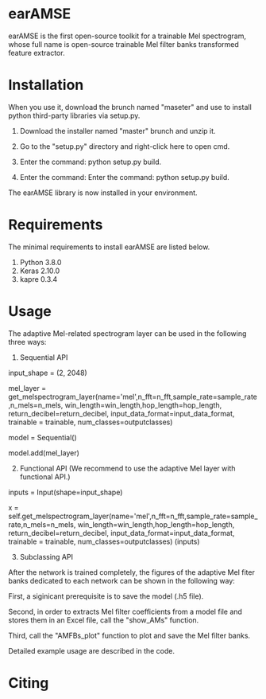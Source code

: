 # earAMSE
earAMSE is the first open-source toolkit for a trainable Mel spectrogram, whose full name is open-source trainable Mel filter banks transformed feature extractor.

# Installation

When you use it, download the brunch named "maseter" and use to install python third-party libraries via setup.py.

1. Download the installer named "master" brunch and unzip it.

2. Go to the "setup.py" directory and right-click here to open cmd.

3. Enter the command: python setup.py build.

4. Enter the command: Enter the command: python setup.py build.

The earAMSE library is now installed in your environment.

# Requirements

The minimal requirements to install earAMSE are listed below.

1. Python 3.8.0
2. Keras 2.10.0
3. kapre 0.3.4

# Usage

The adaptive Mel-related spectrogram layer can be used in the following three ways:

1. Sequential API
   
input_shape = (2, 2048) 

mel_layer = get_melspectrogram_layer(name='mel',n_fft=n_fft,sample_rate=sample_rate,n_mels=n_mels,
                                          win_length=win_length,hop_length=hop_length,
                                          return_decibel=return_decibel, input_data_format=input_data_format,
                                          trainable = trainable, num_classes=outputclasses)
                                          
model = Sequential()

model.add(mel_layer)

2. Functional API (We recommend to use the adaptive Mel layer with functional API.)
   
inputs = Input(shape=input_shape)

x = self.get_melspectrogram_layer(name='mel',n_fft=n_fft,sample_rate=sample_rate,n_mels=n_mels,
                                          win_length=win_length,hop_length=hop_length,
                                          return_decibel=return_decibel, input_data_format=input_data_format,
                                          trainable = trainable, num_classes=outputclasses) (inputs)

3. Subclassing API

After the network is trained completely, the figures of the adaptive Mel fiter banks dedicated to each network can be shown in the following way:

First, a siginicant prerequisite is to save the model (.h5 file).

Second, in order to extracts Mel filter coefficients from a model file and stores them in an Excel file, call the "show_AMs" function.

Third, call the "AMFBs_plot" function to plot and save the Mel filter banks.

Detailed example usage are described in the code.

# Citing
